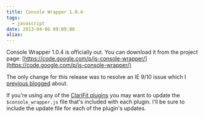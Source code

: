 ```yaml
---
title: Console Wrapper 1.0.4
tags:
  - javascript
date: 2013-04-06 09:09:00
alias:
---
```


Console Wrapper 1.0.4 is officially out. You can download it from the project page: [https://code.google.com/p/js-console-wrapper/](https://code.google.com/p/js-console-wrapper/)

The only change for this release was to resolve an IE 9/10 issue which I [previous blogged](http://www.talkapex.com/2013/03/console-wrapper-104-beta.html) about.

If you're using any of the [ClariFit plugins](http://plugins.clarifit.com/) you may want to update the `$console_wrapper.js` file that's  included with each plugin. I'll be sure to include the update file for  each of the plugin's updates.
